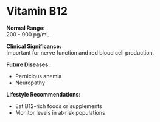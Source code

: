 # Vitamin B12

**Normal Range:**  
200 - 900 pg/mL

**Clinical Significance:**  
Important for nerve function and red blood cell production.

**Future Diseases:**  
- Pernicious anemia  
- Neuropathy

**Lifestyle Recommendations:**  
- Eat B12-rich foods or supplements  
- Monitor levels in at-risk populations
